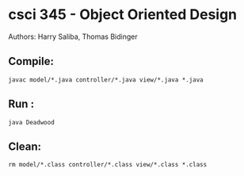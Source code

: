 # csci 345 - Object Oriented Design

Authors: Harry Saliba, Thomas Bidinger

## Compile:

`javac model/*.java controller/*.java view/*.java *.java`

## Run :

`java Deadwood`

## Clean:

`rm model/*.class controller/*.class view/*.class *.class`
